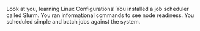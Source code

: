 Look at you, learning Linux Configurations!
You installed a job scheduler called Slurm. You ran informational commands to see node readiness. You scheduled simple and batch jobs against the system.